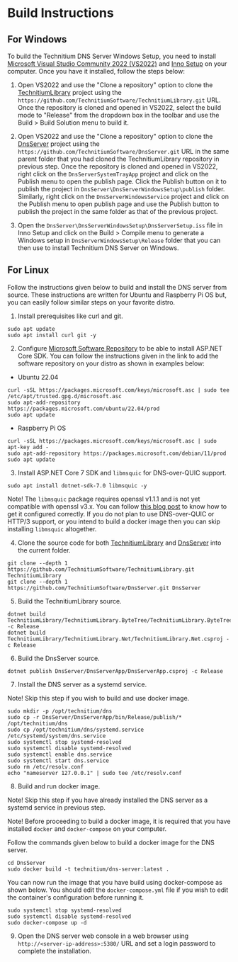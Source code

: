 # Build Instructions

## For Windows

To build the Technitium DNS Server Windows Setup, you need to install [Microsoft Visual Studio Community 2022 (VS2022)](https://visualstudio.microsoft.com/vs/) and [Inno Setup](https://jrsoftware.org/isinfo.php) on your computer. Once you have it installed, follow the steps below:

1. Open VS2022 and use the "Clone a repository" option to clone the [TechnitiumLibrary](https://github.com/TechnitiumSoftware/TechnitiumLibrary) project using the `https://github.com/TechnitiumSoftware/TechnitiumLibrary.git` URL. Once the repository is cloned and opened in VS2022, select the build mode to "Release" from the dropdown box in the toolbar and use the Build > Build Solution menu to build it.

2. Open VS2022 and use the "Clone a repository" option to clone the [DnsServer](https://github.com/TechnitiumSoftware/DnsServer) project using the `https://github.com/TechnitiumSoftware/DnsServer.git` URL in the same parent folder that you had cloned the TechnitiumLibrary repository in previous step. Once the repository is cloned and opened in VS2022, right click on the `DnsServerSystemTrayApp` project and click on the Publish menu to open the publish page. Click the Publish button on it to publish the project in `DnsServer\DnsServerWindowsSetup\publish` folder. Similarly, right click on the `DnsServerWindowsService` project and click on the Publish menu to open publish page and use the Publish button to publish the project in the same folder as that of the previous project.

3. Open the `DnsServer\DnsServerWindowsSetup\DnsServerSetup.iss` file in Inno Setup and click on the Build > Compile menu to generate a Windows setup in `DnsServerWindowsSetup\Release` folder that you can then use to install Technitium DNS Server on Windows.

## For Linux

Follow the instructions given below to build and install the DNS server from source. These instructions are written for Ubuntu and Raspberry Pi OS but, you can easily follow similar steps on your favorite distro.

1. Install prerequisites like curl and git.
```
sudo apt update
sudo apt install curl git -y
```

2. Configure [Microsoft Software Repository](https://learn.microsoft.com/en-us/windows-server/administration/linux-package-repository-for-microsoft-software) to be able to install ASP.NET Core SDK. You can follow the instructions given in the link to add the software repository on your distro as shown in examples below:

- Ubuntu 22.04
```
curl -sSL https://packages.microsoft.com/keys/microsoft.asc | sudo tee /etc/apt/trusted.gpg.d/microsoft.asc
sudo apt-add-repository https://packages.microsoft.com/ubuntu/22.04/prod
sudo apt update
```

- Raspberry Pi OS
```
curl -sSL https://packages.microsoft.com/keys/microsoft.asc | sudo apt-key add -
sudo apt-add-repository https://packages.microsoft.com/debian/11/prod
sudo apt update
```

3. Install ASP.NET Core 7 SDK and `libmsquic` for DNS-over-QUIC support.
```
sudo apt install dotnet-sdk-7.0 libmsquic -y
```

Note! The `libmsquic` package requires openssl v1.1.1 and is not yet compatible with openssl v3.x. You can follow [this blog post](https://blog.technitium.com/2023/02/configuring-dns-over-quic-and-https3.html) to know how to get it configured correctly. If you do not plan to use DNS-over-QUIC or HTTP/3 support, or you intend to build a docker image then you can skip installing `libmsquic` altogether.

4. Clone the source code for both [TechnitiumLibrary](https://github.com/TechnitiumSoftware/TechnitiumLibrary) and [DnsServer](https://github.com/TechnitiumSoftware/DnsServer) into the current folder.
```
git clone --depth 1 https://github.com/TechnitiumSoftware/TechnitiumLibrary.git TechnitiumLibrary
git clone --depth 1 https://github.com/TechnitiumSoftware/DnsServer.git DnsServer
```

5. Build the TechnitiumLibrary source.
```
dotnet build TechnitiumLibrary/TechnitiumLibrary.ByteTree/TechnitiumLibrary.ByteTree.csproj -c Release
dotnet build TechnitiumLibrary/TechnitiumLibrary.Net/TechnitiumLibrary.Net.csproj -c Release
```

6. Build the DnsServer source.
```
dotnet publish DnsServer/DnsServerApp/DnsServerApp.csproj -c Release
```

7. Install the DNS server as a systemd service.

Note! Skip this step if you wish to build and use docker image.

```
sudo mkdir -p /opt/technitium/dns
sudo cp -r DnsServer/DnsServerApp/bin/Release/publish/* /opt/technitium/dns
sudo cp /opt/technitium/dns/systemd.service /etc/systemd/system/dns.service
sudo systemctl stop systemd-resolved
sudo systemctl disable systemd-resolved
sudo systemctl enable dns.service
sudo systemctl start dns.service
sudo rm /etc/resolv.conf
echo "nameserver 127.0.0.1" | sudo tee /etc/resolv.conf
```

8. Build and run docker image.

Note! Skip this step if you have already installed the DNS server as a systemd service in previous step.

Note! Before proceeding to build a docker image, it is required that you have installed `docker` and `docker-compose` on your computer.

Follow the commands given below to build a docker image for the DNS server.

```
cd DnsServer
sudo docker build -t technitium/dns-server:latest .
```

You can now run the image that you have build using docker-compose as shown below. You should edit the `docker-compose.yml` file if you wish to edit the container's configuration before running it.

```
sudo systemctl stop systemd-resolved
sudo systemctl disable systemd-resolved
sudo docker-compose up -d
```

9. Open the DNS server web console in a web browser using `http://<server-ip-address>:5380/` URL and set a login password to complete the installation.
